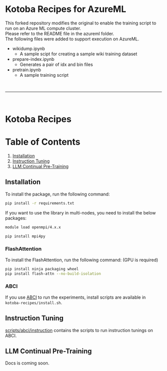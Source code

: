 # Kotoba Recipes for AzureML


This forked repository modifies the original to enable the training script to run on an Azure ML compute cluster.
<br>Please refer to the README file in the azureml folder.
<br>The following files were added to support execution on AzureML.
<ul>
  <li>wikidump.ipynb
    <ul>
      <li>A sample scipt for creating a sample wiki training dataset</li>      
    </ul>
  </il>
  <li>prepare-index.ipynb
    <ul>
      <li>Generates a pair of idx and bin files</li>      
    </ul>
  <li>pretrain.ipynb
    <ul>
      <li>A sample training script</li>      
    </ul>
  </li>
</ul>

<br>
<hr />
<br>

# Kotoba Recipes

# Table of Contents

1. [Installation](#installation)
2. [Instruction Tuning](#instruction-tuning)
3. [LLM Continual Pre-Training](#llm-continual-pre-training)

## Installation

To install the package, run the following command:

```bash
pip install -r requirements.txt
```

If you want to use the library in multi-nodes, you need to install the below packages:

```bash
module load openmpi/4.x.x

pip install mpi4py
```

### FlashAttention

To install the FlashAttention, run the following command: (GPU is required)

```bash
pip install ninja packaging wheel
pip install flash-attn --no-build-isolation
```

### ABCI

If you use [ABCI](https://abci.ai/) to run the experiments, install scripts are available in `kotoba-recipes/install.sh`.

## Instruction Tuning

[scripts/abci/instruction](scripts/abci/instruction) contains the scripts to run instruction tunings on ABCI.

## LLM Continual Pre-Training

Docs is coming soon.
